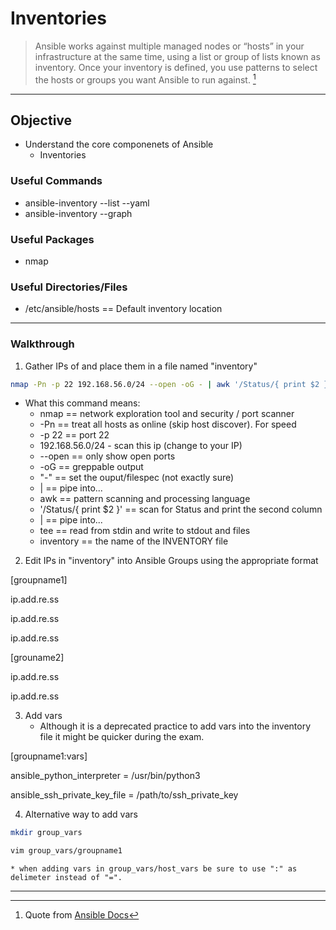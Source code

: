 # Inventories

> Ansible works against multiple managed nodes or “hosts” in your infrastructure at the same time, using a list or group of lists known as inventory. Once your inventory is defined, you use patterns to select the hosts or groups you want Ansible to run against. [^inventory]

---

## Objective
- Understand the core componenets of Ansible
	- Inventories


### Useful Commands

* ansible-inventory --list --yaml
* ansible-inventory --graph


### Useful Packages
- nmap

### Useful Directories/Files
* /etc/ansible/hosts == Default inventory location

---

### Walkthrough

1. Gather IPs of and place them in a file named "inventory"

```zsh
nmap -Pn -p 22 192.168.56.0/24 --open -oG - | awk '/Status/{ print $2 }' | tee inventory
```
- What this command means:
	- nmap == network exploration tool and security / port scanner
	- -Pn  ==  treat all hosts as online (skip host discover). For speed
	- -p 22 ==  port 22
	- 192.168.56.0/24 - scan this ip (change to your IP)
	- --open ==  only show open ports
	- -oG ==  greppable output
	- "-" ==  set the ouput/filespec (not exactly sure)
	- | == pipe into...
	- awk == pattern scanning and processing language
	- '/Status/{ print $2 }' == scan for Status and print the second column
	- | == pipe into...
	- tee == read from stdin and write to stdout and files
	- inventory == the name of the INVENTORY file

2. Edit IPs in "inventory" into Ansible Groups using the appropriate format

[groupname1]

ip.add.re.ss

ip.add.re.ss

ip.add.re.ss


[grouname2]

ip.add.re.ss

ip.add.re.ss


3. Add vars
	- Although it is a deprecated practice to add vars into the inventory file it might be quicker during the exam.

[groupname1:vars]

ansible_python_interpreter = /usr/bin/python3

ansible_ssh_private_key_file = /path/to/ssh_private_key


4. Alternative way to add vars

```zsh
mkdir group_vars
```

```zsh
vim group_vars/groupname1
```
	* when adding vars in group_vars/host_vars be sure to use ":" as delimeter instead of "=".
























---
[^inventory]: Quote from [Ansible Docs](https://docs.ansible.com/ansible/latest/user_guide/intro_inventory.html)

